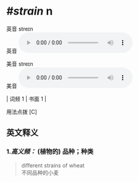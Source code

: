 # ***\#strain*** n
英音 streɪn  
英音
<audio src="./media/strain-B.aac" controls="controls"></audio>

美音 streɪn  
美音
<audio src="./media/strain.aac" controls="controls"></audio>



| 词频 1 | 书面 1 |  

用法点拨  [C]

英文释义
---
### 1.*高义频：* **(植物的) 品种；种类**  

 > different strains of wheat   
 > 不同品种的小麦    



